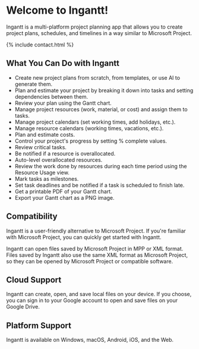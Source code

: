 # Welcome to Ingantt!

Ingantt is a multi-platform project planning app that allows you to create project plans, schedules, and timelines in a way similar to Microsoft Project.

{% include contact.html %}

## What You Can Do with Ingantt

- Create new project plans from scratch, from templates, or use AI to generate them.
- Plan and estimate your project by breaking it down into tasks and setting dependencies between them.
- Review your plan using the Gantt chart.
- Manage project resources (work, material, or cost) and assign them to tasks.
- Manage project calendars (set working times, add holidays, etc.).
- Manage resource calendars (working times, vacations, etc.).
- Plan and estimate costs.
- Control your project's progress by setting % complete values.
- Review critical tasks.
- Be notified if a resource is overallocated.
- Auto-level overallocated resources.
- Review the work done by resources during each time period using the Resource Usage view.
- Mark tasks as milestones.
- Set task deadlines and be notified if a task is scheduled to finish late.
- Get a printable PDF of your Gantt chart.
- Export your Gantt chart as a PNG image.

## Compatibility

Ingantt is a user-friendly alternative to Microsoft Project. If you're familiar with Microsoft Project, you can quickly get started with Ingantt.

Ingantt can open files saved by Microsoft Project in MPP or XML format. Files saved by Ingantt also use the same XML format as Microsoft Project, so they can be opened by Microsoft Project or compatible software.

## Cloud Support

Ingantt can create, open, and save local files on your device. If you choose, you can sign in to your Google account to open and save files on your Google Drive.

## Platform Support

Ingantt is available on Windows, macOS, Android, iOS, and the Web.
